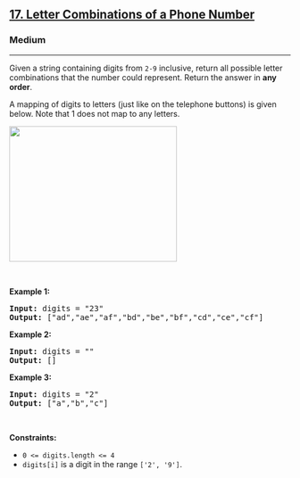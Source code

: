 <h2><a href="https://leetcode.com/problems/letter-combinations-of-a-phone-number/">17. Letter Combinations of a Phone Number</a></h2><h3>Medium</h3><hr><div><p>Given a string containing digits from <code>2-9</code> inclusive, return all possible letter combinations that the number could represent. Return the answer in <strong>any order</strong>.</p>

<p>A mapping of digits to letters (just like on the telephone buttons) is given below. Note that 1 does not map to any letters.</p>
<img alt="" src="https://assets.leetcode.com/uploads/2022/03/15/1200px-telephone-keypad2svg.png" style="width: 300px; height: 243px;">
<p>&nbsp;</p>
<p><strong>Example 1:</strong></p>

<pre><strong>Input:</strong> digits = "23"
<strong>Output:</strong> ["ad","ae","af","bd","be","bf","cd","ce","cf"]
</pre>

<p><strong>Example 2:</strong></p>

<pre><strong>Input:</strong> digits = ""
<strong>Output:</strong> []
</pre>

<p><strong>Example 3:</strong></p>

<pre><strong>Input:</strong> digits = "2"
<strong>Output:</strong> ["a","b","c"]
</pre>

<p>&nbsp;</p>
<p><strong>Constraints:</strong></p>

<ul>
	<li><code>0 &lt;= digits.length &lt;= 4</code></li>
	<li><code>digits[i]</code> is a digit in the range <code>['2', '9']</code>.</li>
</ul>
</div>
